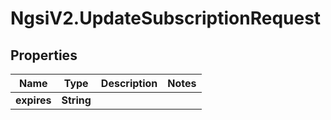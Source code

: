 # NgsiV2.UpdateSubscriptionRequest

## Properties
Name | Type | Description | Notes
------------ | ------------- | ------------- | -------------
**expires** | **String** |  | 


